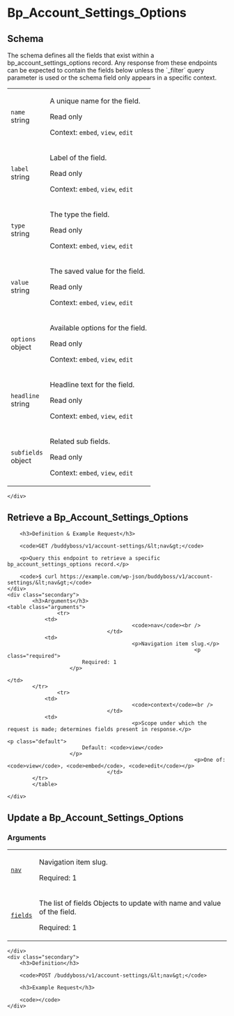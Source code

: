 ---
---

# Bp_Account_Settings_Options

<section class="route">
	<div class="primary">
		<h2>Schema</h2>
<p>The schema defines all the fields that exist within a bp_account_settings_options record. Any response from these endpoints can be expected to contain the fields below unless the `_filter` query parameter is used or the schema field only appears in a specific context.</p>
<table class="attributes">
			<tr id="schema-name">
			<td>
				<code>name</code><br />
				<span class="type">
					string				</span>
			</td>
			<td>
				<p>A unique name for the field.</p>
									<p class="read-only">Read only</p>
								<p class="context">Context: <code>embed</code>, <code>view</code>, <code>edit</code></p>
							</td>
		</tr>
			<tr id="schema-label">
			<td>
				<code>label</code><br />
				<span class="type">
					string				</span>
			</td>
			<td>
				<p>Label of the field.</p>
									<p class="read-only">Read only</p>
								<p class="context">Context: <code>embed</code>, <code>view</code>, <code>edit</code></p>
							</td>
		</tr>
			<tr id="schema-type">
			<td>
				<code>type</code><br />
				<span class="type">
					string				</span>
			</td>
			<td>
				<p>The type the field.</p>
									<p class="read-only">Read only</p>
								<p class="context">Context: <code>embed</code>, <code>view</code>, <code>edit</code></p>
							</td>
		</tr>
			<tr id="schema-value">
			<td>
				<code>value</code><br />
				<span class="type">
					string				</span>
			</td>
			<td>
				<p>The saved value for the field.</p>
									<p class="read-only">Read only</p>
								<p class="context">Context: <code>embed</code>, <code>view</code>, <code>edit</code></p>
							</td>
		</tr>
			<tr id="schema-options">
			<td>
				<code>options</code><br />
				<span class="type">
					object				</span>
			</td>
			<td>
				<p>Available options for the field.</p>
									<p class="read-only">Read only</p>
								<p class="context">Context: <code>embed</code>, <code>view</code>, <code>edit</code></p>
							</td>
		</tr>
			<tr id="schema-headline">
			<td>
				<code>headline</code><br />
				<span class="type">
					string				</span>
			</td>
			<td>
				<p>Headline text for the field.</p>
									<p class="read-only">Read only</p>
								<p class="context">Context: <code>embed</code>, <code>view</code>, <code>edit</code></p>
							</td>
		</tr>
			<tr id="schema-subfields">
			<td>
				<code>subfields</code><br />
				<span class="type">
					object				</span>
			</td>
			<td>
				<p>Related sub fields.</p>
									<p class="read-only">Read only</p>
								<p class="context">Context: <code>embed</code>, <code>view</code>, <code>edit</code></p>
							</td>
		</tr>
	</table>

	</div>
</section>

<div><section class="route">
	<div class="primary">
		<h2>Retrieve a Bp_Account_Settings_Options</h2>

		<h3>Definition & Example Request</h3>

		<code>GET /buddyboss/v1/account-settings/&lt;nav&gt;</code>

		<p>Query this endpoint to retrieve a specific bp_account_settings_options record.</p>

		<code>$ curl https://example.com/wp-json/buddyboss/v1/account-settings/&lt;nav&gt;</code>
	</div>
	<div class="secondary">
			<h3>Arguments</h3>
	<table class="arguments">
					<tr>
				<td>
											<code>nav</code><br />
									</td>
				<td>
											<p>Navigation item slug.</p>
																<p class="required">
							Required: 1
						</p>
																			</td>
			</tr>
					<tr>
				<td>
											<code>context</code><br />
									</td>
				<td>
											<p>Scope under which the request is made; determines fields present in response.</p>
																					<p class="default">
							Default: <code>view</code>
						</p>
																<p>One of: <code>view</code>, <code>embed</code>, <code>edit</code></p>
									</td>
			</tr>
			</table>

	</div>
</section>
<section class="route">
	<div class="primary">
		<h2>Update a Bp_Account_Settings_Options</h2>
			<h3>Arguments</h3>
	<table class="arguments">
					<tr>
				<td>
											<code><a href="#schema-nav">nav</a></code><br />
									</td>
				<td>
											<p>Navigation item slug.</p>
																<p class="required">
							Required: 1
						</p>
																			</td>
			</tr>
					<tr>
				<td>
											<code><a href="#schema-fields">fields</a></code><br />
									</td>
				<td>
											<p>The list of fields Objects to update with name and value of the field.</p>
																<p class="required">
							Required: 1
						</p>
																			</td>
			</tr>
			</table>

	</div>
	<div class="secondary">
		<h3>Definition</h3>

		<code>POST /buddyboss/v1/account-settings/&lt;nav&gt;</code>

		<h3>Example Request</h3>

		<code></code>
	</div>
</section>
</div>
